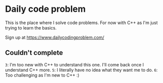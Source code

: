 # Daily code problem
This is the place where I solve code problems. For now with C++ as I'm just trying to learn the basics.

Sign up at https://www.dailycodingproblem.com/

## Couldn't complete
`3`: I'm too new with C++ to understand this one. I'll come back once I understand C++ more.
`5`: I literally have no idea what they want me to do.
`6`: Too challenging as I'm new to C++ :)
